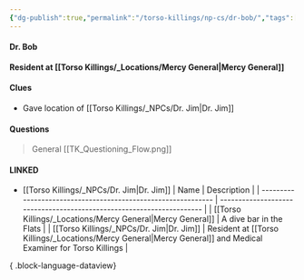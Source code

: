 ```yaml
---
{"dg-publish":true,"permalink":"/torso-killings/np-cs/dr-bob/","tags":["Torso"]}
---
```



#### Dr. Bob
**Resident at [[Torso Killings/_Locations/Mercy General\|Mercy General]]**

#### Clues
- Gave location of [[Torso Killings/_NPCs/Dr. Jim\|Dr. Jim]]

#### Questions
> General [[TK_Questioning_Flow.png]]

#### LINKED
- [[Torso Killings/_NPCs/Dr. Jim\|Dr. Jim]]
| Name                                                          | Description                                                           |
| ------------------------------------------------------------- | --------------------------------------------------------------------- |
| [[Torso Killings/_Locations/Mercy General\|Mercy General]] | A dive bar in the Flats                                               |
| [[Torso Killings/_NPCs/Dr. Jim\|Dr. Jim]]                  | Resident at [[Torso Killings/_Locations/Mercy General\|Mercy General]] and Medical Examiner for Torso Killings |

{ .block-language-dataview}